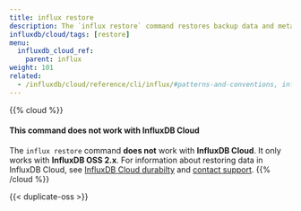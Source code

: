 ```yaml
---
title: influx restore
description: The `influx restore` command restores backup data and metadata from an InfluxDB backup directory.
influxdb/cloud/tags: [restore]
menu:
  influxdb_cloud_ref:
    parent: influx
weight: 101
related:
  - /influxdb/cloud/reference/cli/influx/#patterns-and-conventions, influx CLI patterns and conventions
---
```


{{% cloud %}}
#### This command does not work with InfluxDB Cloud
The `influx restore` command **does not** work with **InfluxDB Cloud**.
It only works with **InfluxDB OSS 2.x**.
For information about restoring data in InfluxDB Cloud, see
[InfluxDB Cloud durabilty](/influxdb/cloud/reference/internals/durability/) and
[contact support](mailto:support@influxdata.com).
{{% /cloud %}}

{{< duplicate-oss >}}
